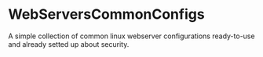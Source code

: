 # WebServersCommonConfigs
A simple collection of common linux webserver configurations ready-to-use and already setted up about security.
